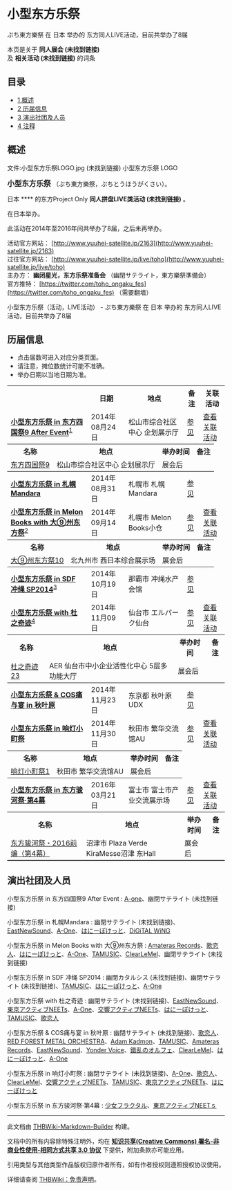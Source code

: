 # 小型东方乐祭

<!-- source html: G:\repos\THBWiki-Markdown-Builder\THBWikiMarkdown\Temp\main\0\0a\ns0%3A%E5%B0%8F%E5%9E%8B%E4%B8%9C%E6%96%B9%E4%B9%90%E7%A5%AD.html -->

ぷち東方樂祭 在 日本 举办的  东方同人LIVE活动，目前共举办了8届

本页是关于 **同人展会 (未找到链接)**   
及 **相关活动 (未找到链接)** 的词条
## 目录

- [1 概述](#概述)
- [2 历届信息](#历届信息)
- [3 演出社团及人员](#演出社团及人员)
- [4 注释](#注释)




## 概述
文件:小型东方乐祭LOGO.jpg (未找到链接)  小型东方乐祭 LOGO
  
<big> **小型东方乐祭** </big>（ぷち東方樂祭，ぷちとうほうがくさい）。  
  
  
  
  
日本 **** 的东方Project Only **同人拼盘LIVE类活动 (未找到链接)** 。  
  
在日本举办。  
  
  
此活动在2014年至2016年间共举办了8届，之后未再举办。  
  
  
  
  
活动官方网站： [http://www.yuuhei-satellite.jp/2163](http://www.yuuhei-satellite.jp/2163)   
过往官方网站： [http://www.yuuhei-satellite.jp/live/toho](http://www.yuuhei-satellite.jp/live/toho)   
主办方： **幽闭星光，东方乐祭准备会** （幽閉サテライト，東方樂祭準備会）  
官方推特： [https://twitter.com/toho_ongaku_fes](https://twitter.com/toho_ongaku_fes) （需要翻墙）  
  
小型东方乐祭（活动，LIVE活动） - ぷち東方樂祭 在 日本 举办的  东方同人LIVE活动，目前共举办了8届
## 历届信息
- 点击届数可进入对应分类页面。
- 请注意，摊位数统计可能不准确。
- 举办日期以当地日期为准。


<table>
<tbody><tr><th> </th><th>日期</th><th>地点</th><th>备注</th><th>关联活动</th></tr>
<tr><td id="1"><b><a href="/展会作品列表?e=%E5%B0%8F%E5%9E%8B%E4%B8%9C%E6%96%B9%E4%B9%90%E7%A5%AD%231">小型东方乐祭 in 东方四国祭9 After Event</a></b><sup id="cite_ref-1" class="reference"><a href="#cite_note-1">1</a></sup></td><td id="ev-1">2014年08月24日</td><td>松山市综合社区中心 企划展示厅</td><td><a href="#第1届">参见</a></td><td><a href="#1"><span class="mw-customtoggle-related-1 mw-customtoggle">查看关联活动</span></a></td></tr><tr class="mw-collapsible mw-collapsed" id="mw-customcollapsible-related-1"><td colspan="5" style="padding:0;"><table class="wikitable" style="margin:0;width:100%;"><tbody><tr><th>名称</th><th>地点</th><th>举办时间</th><th>备注</th></tr><tr><td><a href="/%E4%B8%9C%E6%96%B9%E5%9B%9B%E5%9B%BD%E7%A5%AD#9" title="东方四国祭">东方四国祭9</a></td><td>松山市综合社区中心 企划展示厅</td><td>展会后</td><td></td></tr></tbody></table></td></tr>
<tr><td id="2"><b><a href="/展会作品列表?e=%E5%B0%8F%E5%9E%8B%E4%B8%9C%E6%96%B9%E4%B9%90%E7%A5%AD%232">小型东方乐祭 in 札幌Mandara</a></b></td><td id="ev-2">2014年08月31日</td><td>札幌市 札幌Mandara</td><td><a href="#第2届">参见</a></td><td></td></tr>
<tr><td id="3"><b><a href="/展会作品列表?e=%E5%B0%8F%E5%9E%8B%E4%B8%9C%E6%96%B9%E4%B9%90%E7%A5%AD%233">小型东方乐祭 in Melon Books with 大⑨州东方祭</a></b><sup id="cite_ref-2" class="reference"><a href="#cite_note-2">2</a></sup></td><td id="ev-3">2014年09月14日</td><td>札幌市 Melon Books小仓</td><td><a href="#第3届">参见</a></td><td><a href="#3"><span class="mw-customtoggle-related-3 mw-customtoggle">查看关联活动</span></a></td></tr><tr class="mw-collapsible mw-collapsed" id="mw-customcollapsible-related-3"><td colspan="5" style="padding:0;"><table class="wikitable" style="margin:0;width:100%;"><tbody><tr><th>名称</th><th>地点</th><th>举办时间</th><th>备注</th></tr><tr><td><a href="/%E5%A4%A7%E2%91%A8%E5%B7%9E%E4%B8%9C%E6%96%B9%E7%A5%AD#10" title="大⑨州东方祭">大⑨州东方祭10</a></td><td>北九州市 西日本综合展示场</td><td>展会后</td><td></td></tr></tbody></table></td></tr>
<tr><td id="4"><b><a href="/展会作品列表?e=%E5%B0%8F%E5%9E%8B%E4%B8%9C%E6%96%B9%E4%B9%90%E7%A5%AD%234">小型东方乐祭 in SDF 冲绳 SP2014</a></b><sup id="cite_ref-3" class="reference"><a href="#cite_note-3">3</a></sup></td><td id="ev-4">2014年10月19日</td><td>那霸市 冲绳水产会馆</td><td><a href="#第4届">参见</a></td><td></td></tr>
<tr><td id="5"><b><a href="/展会作品列表?e=%E5%B0%8F%E5%9E%8B%E4%B8%9C%E6%96%B9%E4%B9%90%E7%A5%AD%235">小型东方乐祭 with 杜之奇迹</a></b><sup id="cite_ref-4" class="reference"><a href="#cite_note-4">4</a></sup></td><td id="ev-5">2014年11月09日</td><td>仙台市 エルパーク仙台</td><td><a href="#第5届">参见</a></td><td><a href="#5"><span class="mw-customtoggle-related-5 mw-customtoggle">查看关联活动</span></a></td></tr><tr class="mw-collapsible mw-collapsed" id="mw-customcollapsible-related-5"><td colspan="5" style="padding:0;"><table class="wikitable" style="margin:0;width:100%;"><tbody><tr><th>名称</th><th>地点</th><th>举办时间</th><th>备注</th></tr><tr><td><a href="/%E6%9D%9C%E4%B9%8B%E5%A5%87%E8%BF%B9#23" title="杜之奇迹">杜之奇迹23</a></td><td>AER 仙台市中小企业活性化中心 5层多功能大厅</td><td>展会后</td><td></td></tr></tbody></table></td></tr>
<tr><td id="6"><b><a href="/展会作品列表?e=%E5%B0%8F%E5%9E%8B%E4%B8%9C%E6%96%B9%E4%B9%90%E7%A5%AD%236">小型东方乐祭 &amp; COS痛与宴 in 秋叶原</a></b></td><td id="ev-6">2014年11月23日</td><td>东京都 秋叶原UDX</td><td><a href="#第6届">参见</a></td><td></td></tr>
<tr><td id="7"><b><a href="/展会作品列表?e=%E5%B0%8F%E5%9E%8B%E4%B8%9C%E6%96%B9%E4%B9%90%E7%A5%AD%237">小型东方乐祭 in 响灯小町祭</a></b></td><td id="ev-7">2014年11月30日</td><td>秋田市 繁华交流馆AU</td><td><a href="#第7届">参见</a></td><td><a href="#7"><span class="mw-customtoggle-related-7 mw-customtoggle">查看关联活动</span></a></td></tr><tr class="mw-collapsible mw-collapsed" id="mw-customcollapsible-related-7"><td colspan="5" style="padding:0;"><table class="wikitable" style="margin:0;width:100%;"><tbody><tr><th>名称</th><th>地点</th><th>举办时间</th><th>备注</th></tr><tr><td><a href="/%E5%93%8D%E7%81%AF%E5%B0%8F%E7%94%BA%E7%A5%AD#1" title="响灯小町祭">响灯小町祭1</a></td><td>秋田市 繁华交流馆AU</td><td>展会后</td><td></td></tr></tbody></table></td></tr>
<tr><td id="8"><b><a href="/展会作品列表?e=%E5%B0%8F%E5%9E%8B%E4%B8%9C%E6%96%B9%E4%B9%90%E7%A5%AD%238">小型东方乐祭 in 东方骏河祭·第4幕</a></b></td><td id="ev-8">2016年03月21日</td><td>富士市 富士市产业交流展示场</td><td><a href="#第8届">参见</a></td><td><a href="#8"><span class="mw-customtoggle-related-8 mw-customtoggle">查看关联活动</span></a></td></tr><tr class="mw-collapsible mw-collapsed" id="mw-customcollapsible-related-8"><td colspan="5" style="padding:0;"><table class="wikitable" style="margin:0;width:100%;"><tbody><tr><th>名称</th><th>地点</th><th>举办时间</th><th>备注</th></tr><tr><td><a href="/%E4%B8%9C%E6%96%B9%E9%AA%8F%E6%B2%B3%E7%A5%AD#4" title="东方骏河祭">东方骏河祭・2016前编（第4幕）</a></td><td>沼津市 Plaza Verde KiraMesse沼津 东Hall</td><td>展会后</td><td></td></tr></tbody></table></td></tr>
</tbody></table>


## 演出社团及人员
小型东方乐祭 in 东方四国祭9 After Event
: [A-one](./A-One.md)、幽閉サテライト (未找到链接)

小型东方乐祭 in 札幌Mandara
: 幽閉サテライト (未找到链接)、[EastNewSound](./EastNewSound.md)、[A-One](./A-One.md)、[はにーぽけっと](./はにーぽけっと.md)、[DiGiTAL WiNG](./DiGiTAL_WiNG.md)

小型东方乐祭 in Melon Books with 大⑨州东方祭
: [Amateras Records](./Amateras_Records.md)、[歌恋人](./歌恋人.md)、[はにーぽけっと](./はにーぽけっと.md)、[A-One](./A-One.md)、[TAMUSIC](./TAMUSIC.md)、[ClearLeMel](./ClearLeMel.md)、幽閉サテライト (未找到链接)

小型东方乐祭 in SDF 冲绳 SP2014
: 幽閉カタルシス (未找到链接)、幽閉サテライト (未找到链接)、[TAMUSIC](./TAMUSIC.md)、[はにーぽけっと](./はにーぽけっと.md)、[A-One](./A-One.md)

小型东方乐祭 with 杜之奇迹
: 幽閉サテライト (未找到链接)、[EastNewSound](./EastNewSound.md)、[東京アクティブNEETs](./東京アクティブNEETs.md)、[A-One](./A-One.md)、[交響アクティブNEETs](./交響アクティブNEETs.md)、[はにーぽけっと](./はにーぽけっと.md)、[TAMUSIC](./TAMUSIC.md)、[歌恋人](./歌恋人.md)

小型东方乐祭 &amp; COS痛与宴 in 秋叶原
: 幽閉サテライト (未找到链接)、[歌恋人](./歌恋人.md)、[RED FOREST METAL ORCHESTRA](./RED_FOREST_METAL_ORCHESTRA.md)、[Adam Kadmon](./AdamKadmon.md)、[TAMUSIC](./TAMUSIC.md)、[Amateras Records](./Amateras_Records.md)、[EastNewSound](./EastNewSound.md)、[Yonder Voice](./Yonder_Voice.md)、[錯乱のオルフェ](./錯乱のオルフェ.md)、[ClearLeMel](./ClearLeMel.md)、[はにーぽけっと](./はにーぽけっと.md)、[A-One](./A-One.md)

小型东方乐祭 in 响灯小町祭
: 幽閉サテライト (未找到链接)、[A-One](./A-One.md)、[歌恋人](./歌恋人.md)、[ClearLeMel](./ClearLeMel.md)、[交響アクティブNEETs](./交響アクティブNEETs.md)、[TAMUSIC](./TAMUSIC.md)、[東京アクティブNEETs](./東京アクティブNEETs.md)、[はにーぽけっと](./はにーぽけっと.md)

小型东方乐祭 in 东方骏河祭·第4幕
: [少女フラクタル](./少女フラクタル.md)、[東京アクティブNEETｓ](./東京アクティブNEETs.md)


[^cite_note-1]: 在[东方四国祭9](./东方四国祭.md)结束后举办。

  
  






---

此文档由 [THBWiki-Markdown-Builder](https://github.com/Delsin-Yu/THBWiki-Markdown-Builder) 构建。

文档中的所有内容除特殊注明外，均在 [**知识共享(Creative Commons) 署名-非商业性使用-相同方式共享 3.0 协议**](https://creativecommons.org/licenses/by-sa/3.0/deed.zh-hans) 下提供，附加条款亦可能应用。

引用类型与其他类型作品版权归原作者所有，如有作者授权则遵照授权协议使用。

详细请查阅 [THBWiki：免责声明](https://thbwiki.cc/THBWiki:%E5%85%8D%E8%B4%A3%E5%A3%B0%E6%98%8E)。

